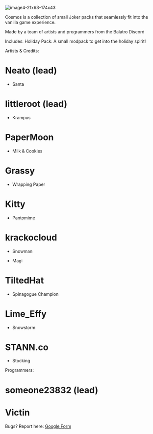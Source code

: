 ![image4-21x63-174x43](https://github.com/user-attachments/assets/339dfb57-15e8-4bb5-b23d-9a85842b21f9)

Cosmos is a collection of small Joker packs that seamlessly fit into the vanilla game experience. 

Made by a team of artists and programmers from the Balatro Discord 




Includes:
Holiday Pack: A small modpack to get into the holiday spirit! 

Artists & Credits:

# Neato (lead)

- Santa   

# littleroot (lead)

- Krampus

# PaperMoon

- Milk & Cookies

# Grassy

- Wrapping Paper

# Kitty

- Pantomime 

# krackocloud

- Snowman

- Magi

# TiltedHat

- Spinagogue Champion

# Lime_Effy

- Snowstorm

# STANN.co

- Stocking

Programmers:

# someone23832 (lead)

# Victin


Bugs? Report here: [Google Form](https://docs.google.com/forms/d/e/1FAIpQLSefF9hNJJobJWNdwNakBwIT_M5PTTjkLnvrDbkU-YvB-Dy3Mw/viewform?usp=sharing)
